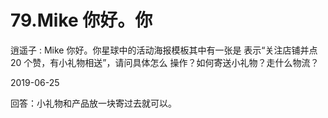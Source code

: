 # 79.Mike 你好。你

逍遥子 : Mike 你好。你星球中的活动海报模板其中有一张是 表示“关注店铺并点 20 个赞，有小礼物相送”，请问具体怎么 操作？如何寄送小礼物？走什么物流？

2019-06-25

回答：小礼物和产品放一块寄过去就可以。